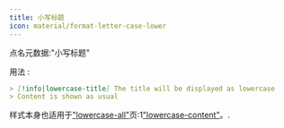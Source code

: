 ```yaml
---
title: 小写标题
icon: material/format-letter-case-lower
---
```


点名元数据:"小写标题"

用法 :
```md
> [!info|lowercase-title] The title will be displayed as lowercase
> Content is shown as usual
```

样式本身也适用于["lowercase-all"](../combined-styling/page-14.md)页:1["lowercase-content"](../content-styling/page-4.md)。.